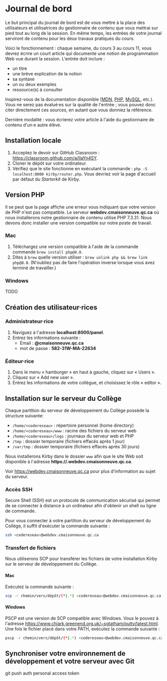 # Journal de bord

Le but principal du journal de bord est de vous mettre à la place des utilisateurs et utilisatrices du gestionnaire de contenu que vous mettrai sur pied tout au long de la session. En même temps, les entrées de votre journal serviront de contenu pour les deux travaux pratiques du cours.

Voici le fonctionnement : chaque semaine, du cours 3 au cours 11, vous devrez écrire un court article qui documente une notion de programmation Web vue durant la session. L'entrée doit inclure :

-   un titre
-   une brève explication de la notion
-   sa syntaxe
-   un ou deux exemples
-   ressource(s) à consulter

Inspirez-vous de la documentation disponible ([MDN](https://developer.mozilla.org/fr/), [PHP](https://www.php.net), [MySQL](https://dev.mysql.com/doc/), etc.). Vous ne serez pas évalué·es sur la qualité de l'entrée ; vous pouvez donc citer directement ces sources, en autant que vous donniez la référence.

Dernière modalité : vous écrierez votre article à l'aide du gestionnaire de contenu d'un·e autre élève.

## Installation locale

1. Acceptez le devoir sur GitHub Classroom : https://classroom.github.com/a/lIaYn4SY.
2. Cloner le dépôt sur votre ordinateur.
3. Vérifiez que le site fonctionne en exécutant la commande : `php -S localhost:8000 kirby/router.php`. Vous devriez voir la page d'accueil par défaut du _Starterkit_ de Kirby.

## Version PHP

Il se peut que la page affiche une erreur vous indiquant que votre version de PHP n'est pas compatible. Le serveur **webdev.cmaisonneuve.qc.ca** où nous installerons notre gestionnaire de contenu utilise PHP 7.3.31. Nous devons donc installer une version compatible sur notre poste de travail.

### Mac

1. Téléchargez une version compatible à l'aide de la commande commande `brew install php@8.0`.
2. Dites à `brew` quelle version utiliser : `brew unlink php && brew link php@8.0`. (N'oubliez pas de faire l'opération inverse lorsque vous avez terminé de travailler.)

### Windows

TODO

## Création des utilisateur·rices

### Administrateur·rice

1. Naviguez à l'adresse **localhost:8000/panel**.
2. Entrez les informations suivante :
    - Email : **<codereseau>@cmaisonneuve.qc.ca**
    - mot de passe : **582-31W-MA-22634**

### Éditeur·rice

1. Dans le menu « hamburger » en haut à gauche, cliquez sur « Users ».
2. Cliquez sur « Add new user ».
3. Entrez les informations de votre collègue, et choisissez le rôle « editor ».

## Installation sur le serveur du Collège

Chaque partition du serveur de développement du Collège possède la structure suivante:

-   `/home/<codereseau>` : répertoire personnel (home directory)
-   `/home/<codereseau>/www` : racine des fichiers du serveur web
-   `/home/<codereseau>/logs` : journaux du serveur web et PHP
-   `/tmp` : dossier temporaire (fichiers effacés après 1 jour)
-   `/var/tmp` : dossier temporaire (fichiers effacés après 30 jours)

Nous installerons Kirby dans le dossier `www` afin que le site Web soit disponible à l'adresse **https://<codereseau>.webdev.cmaisonneuve.qc.ca**.

Voir https://webdev.cmaisonneuve.qc.ca pour plus d'information au sujet du serveur.

### Accès SSH

Secure Shell (SSH) est un protocole de communication sécurisé qui permet de se connecter à distance à un ordinateur afin d'obtenir un shell ou ligne de commande.

Pour vous connecter à votre partition du serveur de développement du Collège, il suffit d'exécuter la commande suivante :

```sh
ssh <codereseau>@webdev.cmaisonneuve.qc.ca
```

### Transfert de fichiers

Nous utiliserons SCP pour transférer les fichiers de votre installation Kirby sur le serveur de développement du Collège.

#### Mac

Exécutez la commande suivante :

```sh
scp -r chemin/vers/dépôt/(*|.*) <codereseau>@webdev.cmaisonneuve.qc.ca:www
```

#### Windows

PSCP est une version de SCP compatible avec Windows. Vous le pouvez à l'adresse https://www.chiark.greenend.org.uk/~sgtatham/putty/latest.html. Une fois le fichier placé dans votre PATH, exécutez la commande suivante :

```sh
pscp -r chemin/vers/dépôt/(*|.*) <codereseau>@webdev.cmaisonneuve.qc.ca:www
```

## Synchroniser votre environnement de développement et votre serveur avec Git

git push auth
personal access token
